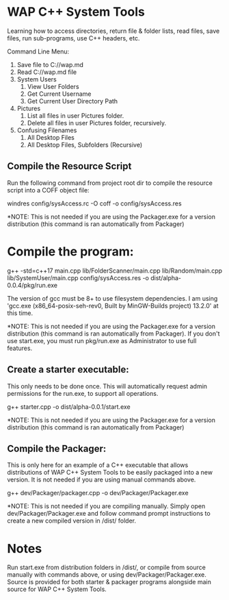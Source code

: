 # WAP C++ System Tools

Learning how to access directories, return file & folder lists, read files, save files, run sub-programs, use C++ headers, etc.

Command Line Menu: 

1. Save file to C://wap.md
2. Read C://wap.md file
3. System Users
     1. View User Folders
     2. Get Current Username
     3. Get Current User Directory Path
4. Pictures
     1. List all files in user Pictures folder.
     2. Delete all files in user Pictures folder, recursively.
5. Confusing Filenames
     1. All Desktop Files
     2. All Desktop Files, Subfolders (Recursive)

## Compile the Resource Script

Run the following command from project root dir to compile the resource script into a COFF object file:

windres config/sysAccess.rc -O coff -o config/sysAccess.res

*NOTE: This is not needed if you are using the Packager.exe for a version distribution (this command is ran automatically from Packager)



# Compile the program:

g++ -std=c++17 main.cpp lib/FolderScanner/main.cpp lib/Random/main.cpp lib/SystemUser/main.cpp config/sysAccess.res -o dist/alpha-0.0.4/pkg/run.exe

The version of gcc must be 8+ to use filesystem dependencies. I am using 'gcc.exe (x86_64-posix-seh-rev0, Built by MinGW-Builds project) 13.2.0' at this time.

*NOTE: This is not needed if you are using the Packager.exe for a version distribution (this command is ran automatically from Packager). If you don't use start.exe, you must run pkg/run.exe as Administrator to use full features.



## Create a starter executable:

This only needs to be done once. This will automatically request admin permissions for the run.exe, to support all operations.

g++ starter.cpp -o dist/alpha-0.0.1/start.exe

*NOTE: This is not needed if you are using the Packager.exe for a version distribution (this command is ran automatically from Packager)



## Compile the Packager:

This is only here for an example of a C++ executable that allows distributions of WAP C++ System Tools to be easily packaged into a new version. It is not needed if you are using manual commands above.

g++ dev/Packager/packager.cpp -o dev/Packager/Packager.exe

*NOTE: This is not needed if you are compiling manually. Simply open dev/Packager/Packager.exe and follow command prompt instructions to create a new compiled version in /dist/ folder.



# Notes

Run start.exe from distribution folders in /dist/, or compile from source manually with commands above, or using dev/Packager/Packager.exe. Source is provided for both starter & packager programs alongside main source for WAP C++ System Tools.
